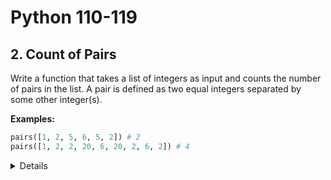 # Python 110-119
## 2. Count of Pairs

Write a function that takes a list of integers as input and counts the number of
pairs in the list. A pair is defined as two equal integers separated by some
other integer(s).

**Examples:**

```python
pairs([1, 2, 5, 6, 5, 2]) # 2
pairs([1, 2, 2, 20, 6, 20, 2, 6, 2]) # 4
```

<details></details>